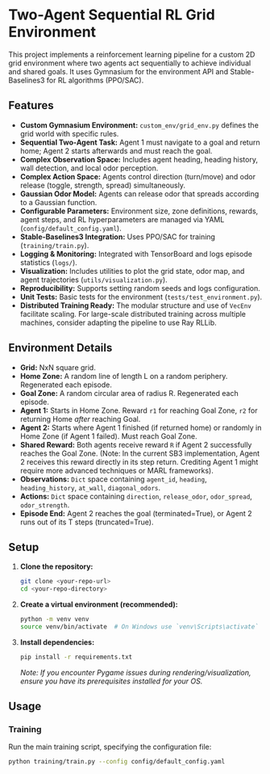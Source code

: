 # Two-Agent Sequential RL Grid Environment

This project implements a reinforcement learning pipeline for a custom 2D grid environment where two agents act sequentially to achieve individual and shared goals. It uses Gymnasium for the environment API and Stable-Baselines3 for RL algorithms (PPO/SAC).

## Features

-   **Custom Gymnasium Environment:** `custom_env/grid_env.py` defines the grid world with specific rules.
-   **Sequential Two-Agent Task:** Agent 1 must navigate to a goal and return home; Agent 2 starts afterwards and must reach the goal.
-   **Complex Observation Space:** Includes agent heading, heading history, wall detection, and local odor perception.
-   **Complex Action Space:** Agents control direction (turn/move) and odor release (toggle, strength, spread) simultaneously.
-   **Gaussian Odor Model:** Agents can release odor that spreads according to a Gaussian function.
-   **Configurable Parameters:** Environment size, zone definitions, rewards, agent steps, and RL hyperparameters are managed via YAML (`config/default_config.yaml`).
-   **Stable-Baselines3 Integration:** Uses PPO/SAC for training (`training/train.py`).
-   **Logging & Monitoring:** Integrated with TensorBoard and logs episode statistics (`logs/`).
-   **Visualization:** Includes utilities to plot the grid state, odor map, and agent trajectories (`utils/visualization.py`).
-   **Reproducibility:** Supports setting random seeds and logs configuration.
-   **Unit Tests:** Basic tests for the environment (`tests/test_environment.py`).
-   **Distributed Training Ready:** The modular structure and use of `VecEnv` facilitate scaling. For large-scale distributed training across multiple machines, consider adapting the pipeline to use Ray RLLib.

## Environment Details

-   **Grid:** NxN square grid.
-   **Home Zone:** A random line of length L on a random periphery. Regenerated each episode.
-   **Goal Zone:** A random circular area of radius R. Regenerated each episode.
-   **Agent 1:** Starts in Home Zone. Reward `r1` for reaching Goal Zone, `r2` for returning Home *after* reaching Goal.
-   **Agent 2:** Starts where Agent 1 finished (if returned home) or randomly in Home Zone (if Agent 1 failed). Must reach Goal Zone.
-   **Shared Reward:** Both agents receive reward `R` if Agent 2 successfully reaches the Goal Zone. (Note: In the current SB3 implementation, Agent 2 receives this reward directly in its step return. Crediting Agent 1 might require more advanced techniques or MARL frameworks).
-   **Observations:** `Dict` space containing `agent_id`, `heading`, `heading_history`, `at_wall`, `diagonal_odors`.
-   **Actions:** `Dict` space containing `direction`, `release_odor`, `odor_spread`, `odor_strength`.
-   **Episode End:** Agent 2 reaches the goal (terminated=True), or Agent 2 runs out of its T steps (truncated=True).

## Setup

1.  **Clone the repository:**
    ```bash
    git clone <your-repo-url>
    cd <your-repo-directory>
    ```
2.  **Create a virtual environment (recommended):**
    ```bash
    python -m venv venv
    source venv/bin/activate  # On Windows use `venv\Scripts\activate`
    ```
3.  **Install dependencies:**
    ```bash
    pip install -r requirements.txt
    ```
    *Note: If you encounter Pygame issues during rendering/visualization, ensure you have its prerequisites installed for your OS.*

## Usage

### Training

Run the main training script, specifying the configuration file:

```bash
python training/train.py --config config/default_config.yaml